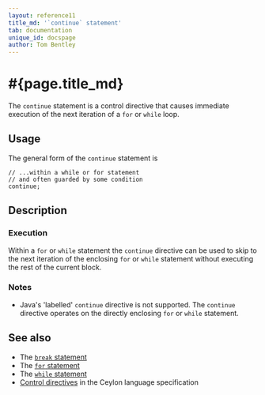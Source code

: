 ```yaml
---
layout: reference11
title_md: '`continue` statement'
tab: documentation
unique_id: docspage
author: Tom Bentley
---
```


# #{page.title_md}

The `continue` statement is a control directive that causes immediate execution 
of the next iteration of a `for` or `while` loop.

## Usage 

The general form of the `continue` statement is

<!-- check:none -->
<!-- try: -->
    // ...within a while or for statement
    // and often guarded by some condition
    continue;

## Description

### Execution

Within a `for` or `while` statement the `continue` directive can be used to 
skip to the next iteration of the enclosing `for` or `while` statement without 
executing the rest of the current block.

### Notes

* Java's 'labelled' `continue` directive is not supported. The `continue` 
  directive operates on the directly enclosing `for` or `while` statement.

## See also

* The [`break` statement](../break/)
* The [`for` statement](../for/)
* The [`while` statement](../while/)
* [Control directives](#{site.urls.spec_current}#controldirectives) in the 
  Ceylon language specification

